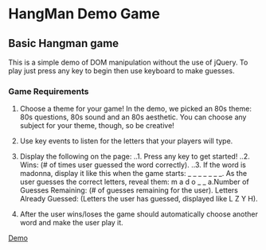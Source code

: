 # HangMan Demo Game

## Basic Hangman game

This is a simple demo of DOM manipulation without the use of jQuery.
To play just press any key to begin then use keyboard to make guesses.

### Game Requirements

1. Choose a theme for your game! In the demo, we picked an 80s theme: 80s questions, 80s sound and an 80s aesthetic. You can choose any subject for your theme, though, so be creative!

2. Use key events to listen for the letters that your players will type.

3. Display the following on the page:
..1. Press any key to get started!
..2. Wins: (# of times user guessed the word correctly).
..3. If the word is madonna, display it like this when the game starts: _ _ _ _ _ _ _.
As the user guesses the correct letters, reveal them: m a d o _ _ a.Number of Guesses Remaining: (# of guesses remaining for the user). Letters Already Guessed: (Letters the user has guessed, displayed like L Z Y H).
4. After the user wins/loses the game should automatically choose another word and make the user play it.

[Demo](https://jbool24.github.io/Hangman-Demo)
